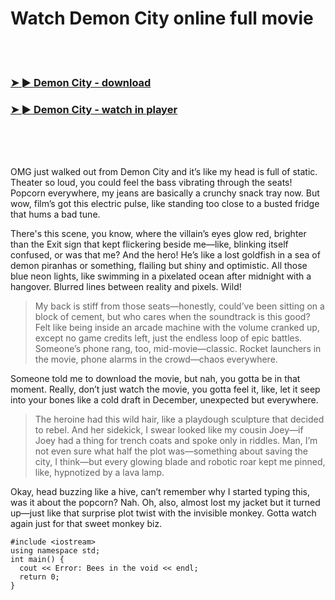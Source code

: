 <h1>Watch Demon City online full movie</h1>


<br><br>

<h3><a href="https://Matts-geabmeasarsla1987.github.io/evnwfbauwg/">➤ ► Demon City - download</a></h3> 
<h3><a href="https://Matts-geabmeasarsla1987.github.io/evnwfbauwg/">➤ ► Demon City - watch in player</a></h3>


<br><br><br>


OMG just walked out from Demon City and it’s like my head is full of static. Theater so loud, you could feel the bass vibrating through the seats! Popcorn everywhere, my jeans are basically a crunchy snack tray now. But wow, film’s got this electric pulse, like standing too close to a busted fridge that hums a bad tune.

There's this scene, you know, where the villain’s eyes glow red, brighter than the Exit sign that kept flickering beside me—like, blinking itself confused, or was that me? And the hero! He’s like a lost goldfish in a sea of demon piranhas or something, flailing but shiny and optimistic. All those blue neon lights, like swimming in a pixelated ocean after midnight with a hangover. Blurred lines between reality and pixels. Wild!

> My back is stiff from those seats—honestly, could’ve been sitting on a block of cement, but who cares when the soundtrack is this good? Felt like being inside an arcade machine with the volume cranked up, except no game credits left, just the endless loop of epic battles. Someone’s phone rang, too, mid-movie—classic. Rocket launchers in the movie, phone alarms in the crowd—chaos everywhere.

Someone told me to download the movie, but nah, you gotta be in that moment. Really, don’t just watch the movie, you gotta feel it, like, let it seep into your bones like a cold draft in December, unexpected but everywhere.

> The heroine had this wild hair, like a playdough sculpture that decided to rebel. And her sidekick, I swear looked like my cousin Joey—if Joey had a thing for trench coats and spoke only in riddles. Man, I’m not even sure what half the plot was—something about saving the city, I think—but every glowing blade and robotic roar kept me pinned, like, hypnotized by a lava lamp.

Okay, head buzzing like a hive, can’t remember why I started typing this, was it about the popcorn? Nah. Oh, also, almost lost my jacket but it turned up—just like that surprise plot twist with the invisible monkey. Gotta watch again just for that sweet monkey biz.

```
#include <iostream>
using namespace std;
int main() {
  cout << Error: Bees in the void << endl;
  return 0;
}
```
